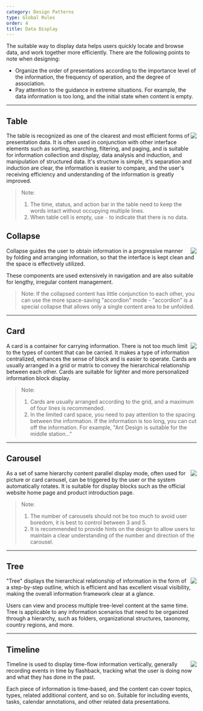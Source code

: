 ```yaml
---
category: Design Patterns
type: Global Rules
order: 4
title: Data Display
---
```


The suitable way to display data helps users quickly locate and browse data, and work together more efficiently. There are the following points to note when designing:

- Organize the order of presentations according to the importance level of the information, the frequency of operation, and the degree of association.
- Pay attention to the guidance in extreme situations. For example, the data information is too long, and the initial state when content is empty.

---

## Table

<img class="preview-img no-padding" align="right" src="https://gw.alipayobjects.com/zos/rmsportal/PetAXSByOolFbtmLazQz.png">

The table is recognized as one of the clearest and most efficient forms of presentation data. It is often used in conjunction with other interface elements such as sorting, searching, filtering, and paging, and is suitable for information collection and display, data analysis and induction, and manipulation of structured data. It's structure is simple, it's separation and induction are clear, the information is easier to compare, and the user's receiving efficiency and understanding of the information is greatly improved.

> Note:
>
> 1. The time, status, and action bar in the table need to keep the words intact without occupying multiple lines.
> 2. When table cell is empty, use `-` to indicate that there is no data.

## Collapse

<img class="preview-img no-padding" align="right" src="https://gw.alipayobjects.com/zos/rmsportal/ypeOSafZJYqVJUHcJeef.png">

Collapse guides the user to obtain information in a progressive manner by folding and arranging information, so that the interface is kept clean and the space is effectively utilized.

These components are used extensively in navigation and are also suitable for lengthy, irregular content management.

> Note: If the collapsed content has little conjunction to each other, you can use the more space-saving "accordion" mode - "accordion" is a special collapse that allows only a single content area to be unfolded.

---

## Card

<img class="preview-img no-padding" align="right" src="https://gw.alipayobjects.com/zos/rmsportal/xtIGZmqUHAovPPKjwyVT.png" description="If the content of the page is too slow, you can use &quot;preload&quot; or &quot;step-by-step&quot; to alleviate the user's anxiety during waiting time.">

A card is a container for carrying information. There is not too much limit to the types of content that can be carried. It makes a type of information centralized, enhances the sense of block and is easier to operate. Cards are usually arranged in a grid or matrix to convey the hierarchical relationship between each other. Cards are suitable for lighter and more personalized information block display.

> Note:
>
> 1. Cards are usually arranged according to the grid, and a maximum of four lines is recommended.
> 2. In the limited card space, you need to pay attention to the spacing between the information. If the information is too long, you can cut off the information. For example, "Ant Design is suitable for the middle station..."

---

## Carousel

<img class="preview-img no-padding" align="right" src="https://gw.alipayobjects.com/zos/rmsportal/FaAbGkTwlhykSDSBqWbW.png">

As a set of same hierarchy content parallel display mode, often used for picture or card carousel, can be triggered by the user or the system automatically rotates. It is suitable for display blocks such as the official website home page and product introduction page.

> Note:
>
> 1. The number of carousels should not be too much to avoid user boredom, it is best to control between 3 and 5.
> 2. It is recommended to provide hints on the design to allow users to maintain a clear understanding of the number and direction of the carousel.

---

## Tree

<img class="preview-img no-padding" align="right" src="https://gw.alipayobjects.com/zos/rmsportal/QZyxnLWUkbIuTqGYxTQs.png">

"Tree" displays the hierarchical relationship of information in the form of a step-by-step outline, which is efficient and has excellent visual visibility, making the overall information framework clear at a glance.

Users can view and process multiple tree-level content at the same time. Tree is applicable to any information scenarios that need to be organized through a hierarchy, such as folders, organizational structures, taxonomy, country regions, and more.

---

## Timeline

<img class="preview-img no-padding" align="right" src="https://gw.alipayobjects.com/zos/rmsportal/WmQeylAyWUNKmQIyoQGH.png">

Timeline is used to display time-flow information vertically, generally recording events in time by flashback, tracking what the user is doing now and what they has done in the past.

Each piece of information is time-based, and the content can cover topics, types, related additional content, and so on. Suitable for including events, tasks, calendar annotations, and other related data presentations.
